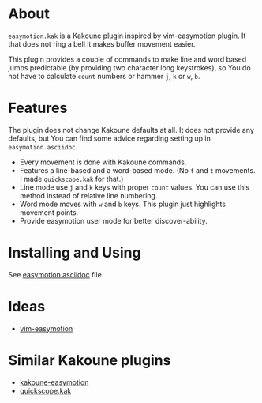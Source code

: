 # About

`easymotion.kak` is a Kakoune plugin inspired by vim-easymotion
plugin. It that does not ring a bell it makes buffer movement easier.

This plugin provides a couple of commands to make line and word based
jumps predictable (by providing two character long keystrokes), so You
do not have to calculate `count` numbers or hammer `j`, `k` or `w`, `b`.

# Features

The plugin does not change Kakoune defaults at all. It does not provide
any defaults, but You can find some advice regarding setting up in
`easymotion.asciidoc`.
 - Every movement is done with Kakoune commands.
 - Features a line-based and a word-based mode. (No `f` and `t` movements. I made
`quickscope.kak` for that.)
 - Line mode use `j` and `k` keys with proper `count` values. You can use this
method instead of relative line numbering.
 - Word mode moves with `w` and `b` keys. This plugin just highlights movement points.
 - Provide easymotion user mode for better discover-ability.

# Installing and Using

See [easymotion.asciidoc](https://git.sr.ht/~voroskoi/easmymotion.kak/tree/master/easymotion.asciidoc) file.

# Ideas
 - [vim-easymotion](https://github.com/easymotion/vim-easymotion)

# Similar Kakoune plugins
 - [kakoune-easymotion](https://github.com/danr/kakoune-easymotion)
 - [quickscope.kak](https://git.sr.ht/~voroskoi/quickscope.kak)

